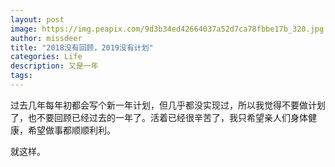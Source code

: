 ```yaml
---
layout: post
image: https://img.peapix.com/9d3b34ed42664037a52d7ca78fbbe17b_320.jpg
author: missdeer
title: "2018没有回顾，2019没有计划"
categories: Life
description: 又是一年
tags: 
---
```


过去几年每年初都会写个新一年计划，但几乎都没实现过，所以我觉得不要做计划了，也不要回顾已经过去的一年了。活着已经很辛苦了，我只希望亲人们身体健康，希望做事都顺顺利利。

就这样。